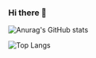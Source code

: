 ### Hi there 👋
![Anurag's GitHub stats](https://github-readme-stats.vercel.app/api?username=BDjaekwanee&theme=gruvbox_light&show_icons=true)

![Top Langs](https://github-readme-stats.vercel.app/api/top-langs/?username=BDjaekwanee&layout=compact&theme=gruvbox_light)

